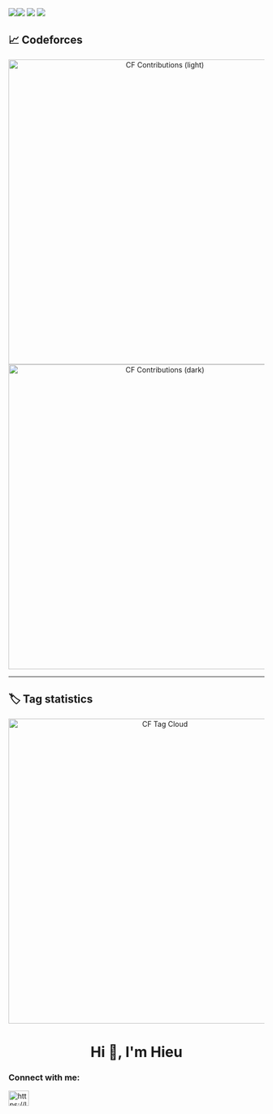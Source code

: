![](https://leetcard.jacoblin.cool/hieudev623?ext=heatmap)![](https://raw.githubusercontent.com/parallelism623/cf-stats/main/output/light_card.svg#gh-dark-mode-only)
![](https://raw.githubusercontent.com/parallelism623/cf-stats/main/output/light_card.svg)
![](https://raw.githubusercontent.com/parallelism623/cf-stats/main/output/dark_card.svg)
## 📈 Codeforces

<!-- Light / Dark mode switching -->
<p align="center">
  <img src="https://raw.githubusercontent.com/parallelism623/cf-stats/tree/main/output/dark_card.svg" alt="CF Contributions (light)" width="600"/>
  <img src="https://raw.githubusercontent.com/parallelism623/cf-stats/tree/main/output/dark_card.svg"  alt="CF Contributions (dark)"  width="600"/>
</p>

---

## 🏷️ Tag statistics
<p align="center">
  <img src="../cf-stats/output/tag_cloud.svg" alt="CF Tag Cloud" width="600"/>
</p>

<h1 align="center">Hi 👋, I'm Hieu</h1>

<h3 align="left">Connect with me:</h3>
<p align="left">
<a href="https://www.leetcode.com/https://leetcode.com/hieudev623/" target="blank"><img align="center" src="https://raw.githubusercontent.com/rahuldkjain/github-profile-readme-generator/master/src/images/icons/Social/leet-code.svg" alt="https://leetcode.com/hieudev623/" height="30" width="40" /></a>
</p>
